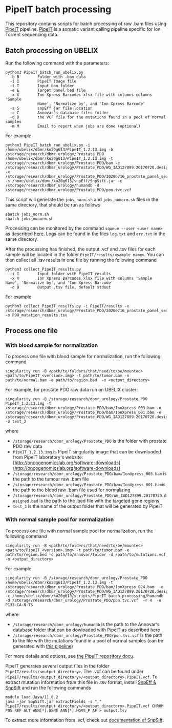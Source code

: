# PipeIT batch processing

This repository contains scripts for batch processing of raw .bam files using [PipeIT](https://github.com/ckynlab/PipeIT) pipeline. [PipeIT](https://github.com/ckynlab/PipeIT) is a somatic variant calling pipeline specific for Ion Torrent sequencing data.

## Batch processing on UBELIX

Run the following command with the parameters:
```
python3 PipeIT_batch_run_ubelix.py
  -b B        Folder with .bam data
  -i I        PipeIT image file
  -t T        Input bam folder
  -e E        Target panel bed file
  -x X        Ion Xpress Barcodes xlsx file with columns columns 'Sample
              Name', 'Normalize by', and 'Ion Xpress Barcode'
  -s S        snpEff jar file location
  -c C        Annovar's database files folder
  -d D        the VCF file for the mutations found in a pool of normal samples
  -m M        Email to report when jobs are done (optional)
```
For example
```
python3 PipeIT_batch_run_ubelix.py -i /home/ubelix/dbmr/ko20g613/PipeIT_1.2.13.img -b /storage/research/dbmr_urology/Prostate_PDO /home/ubelix/dbmr/ko20g613/PipeIT_1.2.13.img -t /storage/research/dbmr_urology/Prostate_PDO/bam -e /storage/research/dbmr_urology/Prostate_PDO/WG_IAD127899.20170720.designed.bed -x /storage/research/dbmr_urology/Prostate_PDO/20200716_prostate_panel_sequencing.xlsx -s /home/ubelix/dbmr/ko20g613/snpEff/SnpSift.jar -c /storage/research/dbmr_urology/humandb -d /storage/research/dbmr_urology/Prostate_PDO/pon.tvc.vcf
```
This script will generate the `jobs_norm.sh` and `jobs_nonorm.sh` files in the same directory, that should be run as follows
```
sbatch jobs_norm.sh
sbatch jobs_nonorm.sh
```

Processing can be monitored by the command `squeue --user <user name>` as described [here](https://hpc-unibe-ch.github.io/user-guide/job-management/monitoring-jobs.html). Logs can be found in the files `log.txt` and `err.txt` in the same directory.

After the processing has finished, the output .vcf and .tsv files for each sample will be located in the folder `PipeIT/results/<sample name>`.
You can then collect all .tsv results in one file by running the following command
```
python3 collect_PipeIT_results.py
  -i I        Input folder with PipeIT results
  -x X        Ion Xpress Barcodes xlsx file with columns 'Sample Name', 'Normalize by', and 'Ion Xpress Barcode'
  -o O        Output .tsv file, default stdout

```
For example
```
python3 collect_PipeIT_results.py -i PipeIT/results -x /storage/research/dbmr_urology/Prostate_PDO/20200716_prostate_panel_sequencing.xlsx -o PDO_mutation_results.tsv
```

## Process one file

### With blood sample for normalization
To process one file with blood sample for normalization, run the following command
```
singularity run -B <path/to/folders/that/need/to/be/mounted> <path/to/PipeIT_<version>.img> -t path/to/tumor.bam -n path/to/normal.bam -e path/to/region.bed  -o <output_directory>
```
For example, for prostate PDO raw data run on UBELIX cluster:
```
singularity run -B /storage/research/dbmr_urology/Prostate_PDO PipeIT_1.2.13.img -t /storage/research/dbmr_urology/Prostate_PDO/bam/IonXpress_003.bam -n /storage/research/dbmr_urology/Prostate_PDO/bam/IonXpress_001.bam -e /storage/research/dbmr_urology/Prostate_PDO/WG_IAD127899.20170720.designed.bed -o test_3
```
where
- `/storage/research/dbmr_urology/Prostate_PDO` is the folder with prostate PDO raw data
- `PipeIT_1.2.13.img` is PipeIT singularity image that can be downloaded from PipeIT laboratory's website: [http://oncogenomicslab.org/software-downloads](http://oncogenomicslab.org/software-downloads)
- `/storage/research/dbmr_urology/Prostate_PDO/bam/IonXpress_003.bam` is the path to the tumour raw .bam file
- `/storage/research/dbmr_urology/Prostate_PDO/bam/IonXpress_001.bam`is the path to the blood raw .bam file used for normalizing
- `/storage/research/dbmr_urology/Prostate_PDO/WG_IAD127899.20170720.designed.bed` is the path to the .bed file with the targeted gene regions
- `test_3` is the name of the output folder that will be generated by PipeIT

### With normal sample pool for normalization
To process one file with normal sample pool for normalization, run the following command
```
singularity run -B <path/to/folders/that/need/to/be/mounted> <path/to/PipeIT_<version>.img> -t path/to/tumor.bam -e path/to/region.bed -c path/to/annovar/folder -d /path/to/mutations.vcf -o <output_directory>
```
For example
```
singularity run -B /storage/research/dbmr_urology/Prostate_PDO /home/ubelix/dbmr/ko20g613/PipeIT_1.2.13.img -t /storage/research/dbmr_urology/Prostate_PDO/bam/IonXpress_024.bam  -e /storage/research/dbmr_urology/Prostate_PDO/WG_IAD127899.20170720.designed.bed -c /home/ubelix/dbmr/ko20g613/scripts/PipeIT_batch_processing/humandb -d /storage/research/dbmr_urology/Prostate_PDO/pon.tvc.vcf  -r 4  -o P133-CA-N-TS
```
where
- `/storage/research/dbmr_urology/humandb` is the path to the Annovar's database folder that can be dowloaded with PipeIT as described [here](https://github.com/ckynlab/PipeIT)
- `/storage/research/dbmr_urology/Prostate_PDO/pon.tvc.vcf` is the path to the file with the mutations found in a pool of normal samples (can be generated with [this pipeline](https://github.com/charlottekyng/usb-modules-v2))

For more details and options, see [the PipeIT repository docu](https://github.com/ckynlab/PipeIT).

PipeIT generates several output files in the folder `PipeIT/results/<output_directory>`. The .vcf can be found under `PipeIT/results/<output_directory>/<output_directory>.PipeIT.vcf`. To extract mutation information from this file in .tsv format, install [SnpEff & SnpSift](https://pcingola.github.io/SnpEff/download/) and run the following commands
```
module load Java/11.0.2
java -jar SnpSift.jar extractFields -s "," PipeIT/results/<output_directory>/<output_directory>.PipeIT.vcf CHROM POS REF ALT ANN[*].GENE ANN[*].HGVS_P AF > output.tsv
```

To extract more information from .vcf, check out [documentation of SnpSift](https://pcingola.github.io/SnpEff/ss_extractfields/#example-1-extracting-chromosome-position-id-and-allele-frequency).
